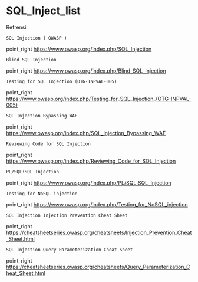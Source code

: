 # SQL_Inject_list

Refrensi 

    SQL Injection ( OWASP )

point_right https://www.owasp.org/index.php/SQL_Injection

    Blind SQL Injection

point_right https://www.owasp.org/index.php/Blind_SQL_Injection

    Testing for SQL Injection (OTG-INPVAL-005)

point_right https://www.owasp.org/index.php/Testing_for_SQL_Injection_(OTG-INPVAL-005)

    SQL Injection Bypassing WAF

point_right https://www.owasp.org/index.php/SQL_Injection_Bypassing_WAF

    Reviewing Code for SQL Injection

point_right https://www.owasp.org/index.php/Reviewing_Code_for_SQL_Injection

    PL/SQL:SQL Injection

point_right https://www.owasp.org/index.php/PL/SQL:SQL_Injection

    Testing for NoSQL injection

point_right https://www.owasp.org/index.php/Testing_for_NoSQL_injection

    SQL Injection Injection Prevention Cheat Sheet

point_right https://cheatsheetseries.owasp.org/cheatsheets/Injection_Prevention_Cheat_Sheet.html

    SQL Injection Query Parameterization Cheat Sheet

point_right https://cheatsheetseries.owasp.org/cheatsheets/Query_Parameterization_Cheat_Sheet.html
